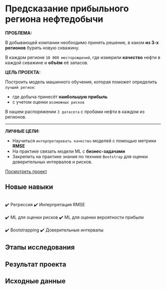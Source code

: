 # Предсказание прибыльного региона нефтедобычи

**ПРОБЛЕМА:**

В добывающей компании необходимо принять решение, в каком **из 3-х регионов** бурить новую скважину.

В каждом регионе `10 000 месторождений`, где измерили **качество** нефти в каждой скважине и **объём** её запасов. 

**ЦЕЛЬ ПРОЕКТА:**

Построить модель машинного обучения, которая поможет определить `лучший регион`:

- где добыча принесёт **наибольшую прибыль**
- c учетом оценки `возможных рисков`

В нашем распоряжении `3 датасета` с пробами нефти в каждом из регионов.

---

**ЛИЧНЫЕ ЦЕЛИ:**

- Научиться `интерпретировать качество` моделей с помощью метрики **RMSE**
- На практике связать модели ML с **бизнес-задачами**  
- Закрепить на практике знания по технике `Bootstrap` для оценки доверительных интервалов и рисков.

[Посмотреть проект](Predict_best_oil_production_region_v1.ipynb)

## Новые навыки

<div class="alert alert-success">
<br> ✔️ Регрессия  ✔️ Интерпретация RMSE </br>
<br> ✔️ ML для оценки рисков ✔️ ML для оценки вероятности прибыли </br>
<br> ✔️ Bootstrapping ✔️ Доверительные интервалы </br>
</div>

## Этапы исследования

## Результат проекта

## Исходные данные

